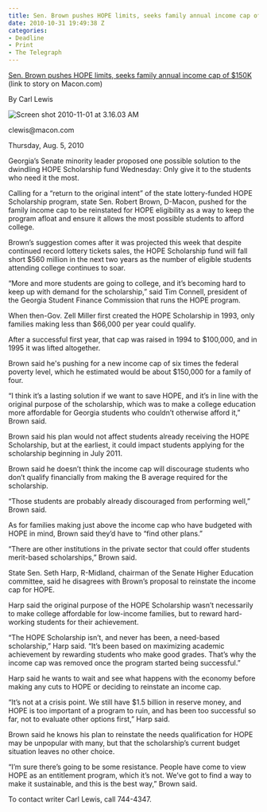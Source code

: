 ```yaml
---
title: Sen. Brown pushes HOPE limits, seeks family annual income cap of $150K
date: 2010-10-31 19:49:38 Z
categories:
- Deadline
- Print
- The Telegraph
---
```


<p><a href="http://www.macon.com/2010/08/05/1218531/brown-pushes-hope-limits.html">Sen. Brown pushes HOPE limits, seeks family annual income cap of $150K</a> (link to story on Macon.com)</p>
<p>By Carl Lewis</p>
<p><img class="size-medium wp-image-289 alignright" title="Screen shot 2010-11-01 at 3.16.03 AM" src="{{ site.baseurl }}/assets/Screen-shot-2010-11-01-at-3.16.03-AM.png" alt="Screen shot 2010-11-01 at 3.16.03 AM" /></p>
<p>clewis@macon.com</p>
<p>Thursday, Aug. 5, 2010</p>
<p><span style="padding: 0px; margin: 0px;">Georgia’s Senate minority leader proposed one possible solution to the dwindling HOPE Scholarship fund Wednesday: Only give </span>it to the students who need it the most.</p>
<p>Calling for a “return to the original intent” of the state lottery-funded HOPE Scholarship program, state Sen. Robert Brown, D-Macon, pushed for the family income cap to be reinstated for HOPE eligibility as a way to keep the program afloat and ensure it allows the most possible students to afford college.<!--more--></p>
<p>Brown’s suggestion comes after it was projected this week that despite continued record lottery tickets sales, the HOPE Scholarship fund will fall short $560 million in the next two years as the number of eligible students attending college continues to soar.</p>
<p>“More and more students are going to college, and it’s becoming hard to keep up with demand for the scholarship,” said Tim Connell, president of the Georgia Student Finance Commission that runs the HOPE program.</p>
<p>When then-Gov. Zell Miller first created the HOPE Scholarship in 1993, only families making less than $66,000 per year could qualify.</p>
<p>After a successful first year, that cap was raised in 1994 to $100,000, and in 1995 it was lifted altogether.</p>
<p>Brown said he's pushing for a new income cap of six times the federal poverty level, which he estimated would be about $150,000 for a family of four.</p>
<p>“I think it’s a lasting solution if we want to save HOPE, and it’s in line with the original purpose of the scholarship, which was to make a college education more affordable for Georgia students who couldn’t otherwise afford it,” Brown said.</p>
<p>Brown said his plan would not affect students already receiving the HOPE Scholarship, but at the earliest, it could impact students applying for the scholarship beginning in July 2011.</p>
<p>Brown said he doesn’t think the income cap will discourage students who don’t qualify financially from making the B average required for the scholarship.</p>
<p>“Those students are probably already discouraged from performing well,” Brown said.</p>
<p>As for families making just above the income cap who have budgeted with HOPE in mind, Brown said they’d have to “find other plans.”</p>
<p>“There are other institutions in the private sector that could offer students merit-based scholarships,” Brown said.</p>
<p>State Sen. Seth Harp, R-Midland, chairman of the Senate Higher Education committee, said he disagrees with Brown’s proposal to reinstate the income cap for HOPE.</p>
<p>Harp said the original purpose of the HOPE Scholarship wasn’t necessarily to make college affordable for low-income families, but to reward hard-working students for their achievement.</p>
<p>“The HOPE Scholarship isn’t, and never has been, a need-based scholarship,” Harp said. “It’s been based on maximizing academic achievement by rewarding students who make good grades. That’s why the income cap was removed once the program started being successful.”</p>
<p>Harp said he wants to wait and see what happens with the economy before making any cuts to HOPE or deciding to reinstate an income cap.</p>
<p>“It’s not at a crisis point. We still have $1.5 billion in reserve money, and HOPE is too important of a program to ruin, and has been too successful so far, not to evaluate other options first,” Harp said.</p>
<p>Brown said he knows his plan to reinstate the needs qualification for HOPE may be unpopular with many, but that the scholarship’s current budget situation leaves no other choice.</p>
<p>“I’m sure there’s going to be some resistance. People have come to view HOPE as an entitlement program, which it’s not. We’ve got to find a way to make it sustainable, and this is the best way,” Brown said.</p>
<p>To contact writer Carl Lewis, call 744-4347.</p>
